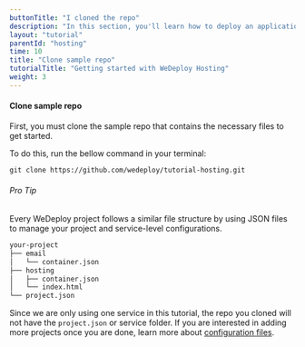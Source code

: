 ```yaml
---
buttonTitle: "I cloned the repo"
description: "In this section, you'll learn how to deploy an application using WeDeploy Hosting."
layout: "tutorial"
parentId: "hosting"
time: 10
title: "Clone sample repo"
tutorialTitle: "Getting started with WeDeploy Hosting"
weight: 3
---
```


#### Clone sample repo

First, you must clone the sample repo that contains the necessary files to get started. 

To do this, run the bellow command in your terminal: 

```xml
git clone https://github.com/wedeploy/tutorial-hosting.git
```

<aside>

###### <span class="icon-16-star"></span> Pro Tip

Every WeDeploy project follows a similar file structure by using JSON files to manage your project and service-level configurations.

```xml
your-project
├── email
│   └── container.json
├── hosting
│   ├── container.json
│   └── index.html
└── project.json
```

Since we are only using one service in this tutorial, the repo you cloned will not have the `project.json` or service folder. If you are interested in adding more projects once you are done, learn more about <a href="http://wedeploy.com/docs/intro/configuration-files.html" target="_blank">configuration files</a>.

</aside>
